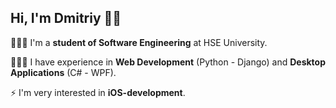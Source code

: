 ## Hi, I'm Dmitriy 👋🏻

👨🏻‍🎓 I'm a **student of Software Engineering** at HSE University.

👨🏻‍💻 I have experience in **Web Development** (Python - Django) and **Desktop Applications** (C# - WPF).

⚡️ I'm very interested in **iOS-development**.

<!--
**mrmda28/mrmda28** is a ✨ _special_ ✨ repository because its `README.md` (this file) appears on your GitHub profile.

Here are some ideas to get you started:

- 🔭 I’m currently working on ...
- 🌱 I’m currently learning ...
- 👯 I’m looking to collaborate on ...
- 🤔 I’m looking for help with ...
- 💬 Ask me about ...
- 📫 How to reach me: ...
- 😄 Pronouns: ...
- ⚡ Fun fact: ...
-->
